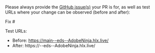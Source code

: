 Please always provide the [GitHub issue(s)](../issues) your PR is for, as well as test URLs where your change can be observed (before and after):

Fix #<gh-issue-id>

Test URLs:
- Before: https://main--eds--AdobeNinja.hlx.live/
- After: https://<branch>--eds--AdobeNinja.hlx.live/
